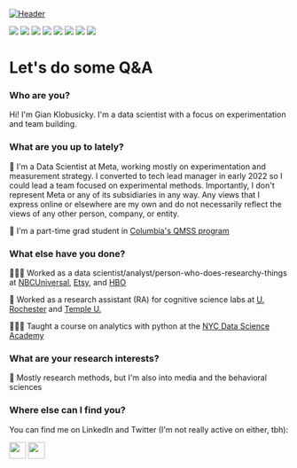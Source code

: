 
<!--
**gklobu/gklobu** is a ✨ _special_ ✨ repository because its `README.md` (this file) appears on your GitHub profile.

Here are some ideas to get you started:

- 🔭 I’m currently working on ...
- 🌱 I’m currently learning ...
- 👯 I’m looking to collaborate on ...
- 🤔 I’m looking for help with ...
- 💬 Ask me about ...
- 📫 How to reach me: ...
- 😄 Pronouns: ...
- ⚡ Fun fact: ...
-->

[![Header](https://github.com/gklobu/gklobu/blob/main/coverpic2.jpg "Header")](https://linkedin.com/in/gianklo)

![](https://img.shields.io/badge/<tool>-<python>-informational?style=flat&logo=<LOGO_NAME>&logoColor=white&color=2bbc8a)
![](https://img.shields.io/badge/<tool>-<R>-informational?style=flat&logo=<LOGO_NAME>&logoColor=white&color=2bbc8a)
![](https://img.shields.io/badge/<tool>-<pymc>-informational?style=flat&logo=<LOGO_NAME>&logoColor=white&color=2bbc8a)
![](https://img.shields.io/badge/<skill>-<experimentation>-informational?style=flat&logo=<LOGO_NAME>&logoColor=white&color=2bbc8a)
![](https://img.shields.io/badge/<skill>-<BayesianModeling>-informational?style=flat&logo=<LOGO_NAME>&logoColor=white&color=2bbc8a)
![](https://img.shields.io/badge/<skill>-<strategy>-informational?style=flat&logo=<LOGO_NAME>&logoColor=white&color=2bbc8a)
![](https://img.shields.io/badge/<skill>-<writing>-informational?style=flat&logo=<LOGO_NAME>&logoColor=white&color=2bbc8a)
![](https://img.shields.io/badge/<skill>-<ETL>-informational?style=flat&logo=<LOGO_NAME>&logoColor=white&color=2bbc8a)

# Let's do some Q&A

### Who are you?
Hi! I'm Gian Klobusicky. I'm a data scientist with a focus on experimentation and team building.

### What are you up to lately?
💼 I'm a Data Scientist at Meta, working mostly on experimentation and measurement strategy. I converted to tech lead manager in early 2022 so I could lead a team focused on experimental methods. 
Importantly, I don't represent Meta or any of its subsidiaries in any way. Any views that I express online or elsewhere are my own and do not necessarily reflect the views of any other person, company, or entity.

📓 I'm a part-time grad student in [Columbia's QMSS program](https://qmss.columbia.edu/)


### What else have you done?

👩🏻‍💻 Worked as a data scientist/analyst/person-who-does-researchy-things at [NBCUniversal](https://www.nbcuniversal.com/), [Etsy](https://www.etsy.com/), and [HBO](https://www.hbo.com)

🧠 Worked as a research assistant (RA) for cognitive science labs at [U. Rochester](https://www.unige.ch/fapse/brainlearning/) and [Temple U.](https://sites.temple.edu/cnltu/)

👩🏻‍🏫 Taught a course on analytics with python at the [NYC Data Science Academy](https://nycdatascience.com/)


### What are your research interests?

🧪 Mostly research methods, but I'm also into media and the behavioral sciences

### Where else can I find you?

You can find me on LinkedIn and Twitter (I'm not really active on either, tbh):

<a href="https://www.linkedin.com/in/gianklo/"><img height="30" src="https://github.com/WaylonWalker/WaylonWalker/blob/main/icon/linkedin.png?raw=true"></a>
<a href="https://twitter.com/gkdatastuff"><img height="30" src="https://github.com/WaylonWalker/WaylonWalker/blob/main/icon/twitter.png?raw=true"></a>&nbsp;&nbsp;
